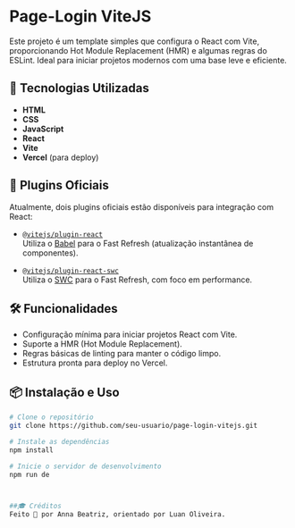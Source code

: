# Page-Login ViteJS

Este projeto é um template simples que configura o React com Vite, proporcionando Hot Module Replacement (HMR) e algumas regras do ESLint. Ideal para iniciar projetos modernos com uma base leve e eficiente.

## 🔧 Tecnologias Utilizadas

- **HTML**
- **CSS**
- **JavaScript**
- **React**
- **Vite**
- **Vercel** (para deploy)

## 🚀 Plugins Oficiais

Atualmente, dois plugins oficiais estão disponíveis para integração com React:

- [`@vitejs/plugin-react`](https://github.com/vitejs/vite-plugin-react/blob/main/packages/plugin-react)  
  Utiliza o [Babel](https://babeljs.io/) para o Fast Refresh (atualização instantânea de componentes).
  
- [`@vitejs/plugin-react-swc`](https://github.com/vitejs/vite-plugin-react/blob/main/packages/plugin-react-swc)  
  Utiliza o [SWC](https://swc.rs/) para o Fast Refresh, com foco em performance.

## 🛠️ Funcionalidades

- Configuração mínima para iniciar projetos React com Vite.
- Suporte a HMR (Hot Module Replacement).
- Regras básicas de linting para manter o código limpo.
- Estrutura pronta para deploy no Vercel.

## 📦 Instalação e Uso

```bash
# Clone o repositório
git clone https://github.com/seu-usuario/page-login-vitejs.git

# Instale as dependências
npm install

# Inicie o servidor de desenvolvimento
npm run de



##🎓 Créditos
Feito 🥨 por Anna Beatriz, orientado por Luan Oliveira.
